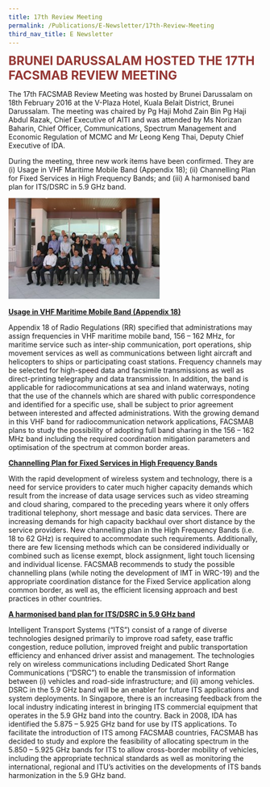 ```yaml
---
title: 17th Review Meeting
permalink: /Publications/E-Newsletter/17th-Review-Meeting
third_nav_title: E Newsletter
---
```

<div class="container container--mw1280">
   <p><span style="color: #953734;"><strong><span style="font-size: 24px;">BRUNEI DARUSSALAM HOSTED THE 17TH FACSMAB REVIEW MEETING</span></strong></span></p>
   <p>The 17th FACSMAB Review Meeting was hosted by Brunei Darussalam on 18th February 2016 at the V-Plaza Hotel, Kuala Belait District, Brunei Darussalam. The meeting was chaired by Pg Haji Mohd Zain Bin Pg Haji Abdul Razak, Chief Executive of AITI and was attended by Ms Norizan Baharin, Chief Officer, Communications, Spectrum Management and Economic Regulation of MCMC and Mr Leong Keng Thai, Deputy Chief Executive of IDA.</p>
   <p>During the meeting, three new work items have been confirmed. They are (i) Usage in VHF Maritime Mobile Band (Appendix 18); (ii) Channelling Plan for Fixed Services in High Frequency Bands; and (iii) A harmonised band plan for ITS/DSRC in 5.9 GHz band.</p>
   <p><img height="200" alt="17th review meeting/" width="300" src="/assets/images/17th-FACSMAB-Review-Group-Photolatest-publication-300x200.jpg?"></p>
   <p><span style="text-decoration: underline;"><strong>Usage in VHF Maritime Mobile Band (Appendix 18)</strong></span></p>
   <p>Appendix 18 of Radio Regulations (RR) specified that administrations may assign frequencies in VHF maritime mobile band, 156 – 162 MHz, for maritime service such as inter-ship communication, port operations, ship movement services as well as communications between light aircraft and helicopters to ships or participating coast stations. Frequency channels may be selected for high-speed data and facsimile transmissions as well as direct-printing telegraphy and data transmission. In addition, the band is applicable for radiocommunications at sea and inland waterways, noting that the use of the channels which are shared with public correspondence and identified for a specific use, shall be subject to prior agreement between interested and affected administrations. With the growing demand in this VHF band for radiocommunication network applications, FACSMAB plans to study the possibility of adopting full band sharing in the 156 – 162 MHz band including the required coordination mitigation parameters and optimisation of the spectrum at common border areas.</p>
   <p><span style="text-decoration: underline;"><strong>Channelling Plan for Fixed Services in High Frequency Bands</strong></span></p>
   <p>With the rapid development of wireless system and technology, there is a need for service providers to cater much higher capacity demands which result from the increase of data usage services such as video streaming and cloud sharing, compared to the preceding years where it only offers traditional telephony, short message and basic data services. There are increasing demands for high capacity backhaul over short distance by the service providers. New channelling plan in the High Frequency Bands (i.e. 18 to 62 GHz) is required to accommodate such requirements. Additionally, there are few licensing methods which can be considered individually or combined such as license exempt, block assignment, light touch licensing and individual license. FACSMAB recommends to study the possible channelling plans (while noting the development of IMT in WRC-19) and the appropriate coordination distance for the Fixed Service application along common border, as well as, the efficient licensing approach and best practices in other countries.</p>
   <p><span style="text-decoration: underline;"><strong>A harmonised band plan for ITS/DSRC in 5.9 GHz band</strong></span></p>
   <p>Intelligent Transport Systems (“ITS”) consist of a range of diverse technologies designed primarily to improve road safety, ease traffic congestion, reduce pollution, improved freight and public transportation efficiency and enhanced driver assist and management. The technologies rely on wireless communications including Dedicated Short Range Communications (“DSRC”) to enable the transmission of information between (i) vehicles and road-side infrastructure; and (ii) among vehicles. DSRC in the 5.9 GHz band will be an enabler for future ITS applications and system deployments. In Singapore, there is an increasing feedback from the local industry indicating interest in bringing ITS commercial equipment that operates in the 5.9 GHz band into the country. Back in 2008, IDA has identified the 5.875 – 5.925 GHz band for use by ITS applications. To facilitate the introduction of ITS among FACSMAB countries, FACSMAB has decided to study and explore the feasibility of allocating spectrum in the 5.850 – 5.925 GHz bands for ITS to allow cross-border mobility of vehicles, including the appropriate technical standards as well as monitoring the international, regional and ITU’s activities on the developments of ITS bands harmonization in the 5.9 GHz band.</p>
</div>
